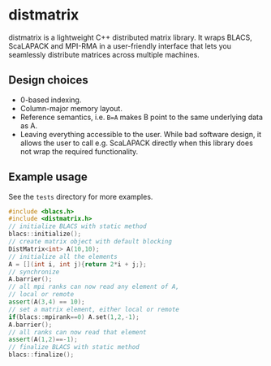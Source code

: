 # distmatrix

distmatrix is a lightweight C++ distributed matrix library.
It wraps BLACS, ScaLAPACK and MPI-RMA in a user-friendly interface that lets you seamlessly distribute matrices across multiple machines.

## Design choices
- 0-based indexing.
- Column-major memory layout.
- Reference semantics, i.e. `B=A` makes B point to the same underlying data as A.
- Leaving everything accessible to the user. While bad software design, it allows the user to call e.g. ScaLAPACK directly when this library does not wrap the required functionality.

## Example usage
See the `tests` directory for more examples.

```c++
#include <blacs.h>
#include <distmatrix.h>
// initialize BLACS with static method
blacs::initialize();
// create matrix object with default blocking
DistMatrix<int> A(10,10);
// initialize all the elements
A = [](int i, int j){return 2*i + j;};
// synchronize
A.barrier();
// all mpi ranks can now read any element of A,
// local or remote
assert(A(3,4) == 10);
// set a matrix element, either local or remote
if(blacs::mpirank==0) A.set(1,2,-1);
A.barrier();
// all ranks can now read that element
assert(A(1,2)==-1);
// finalize BLACS with static method
blacs::finalize();
```